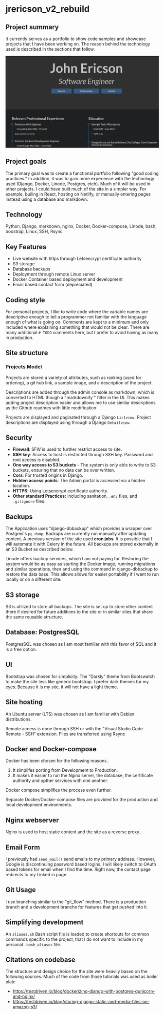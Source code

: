 # jrericson_v2_rebuild


## Project summary
 It currently serves as a portfolio to show code samples and showcase projects that I have been working on. The reason behind the technology used is described in the sections that follow.


 ![site home](https://raw.githubusercontent.com/JREricson/jrericson_v2_rebuild/main/documentation/cover_photo.png)

## Project goals

The primary goal was to create a functional portfolio following "good coding practices." In addition, it was to gain more experience with the technology used (Django, Docker, Linode, Postgres, etch). Much of it will be used in other projects. I could have built much of the site in a simpler way. For example, builing in React, hosting on Netlify, or manually entering pages instead using a database and markdown.

## Technology
Python, Django, markdown, nginx, Docker, Docker-compose, Linode, bash, boostrap, Linux, SSH, Rsync

## Key Features
- Live website with https through Letsencrypt certificate authority
- S3 storage
- Database backups
- Deployment through remote Linux server
- Docker Container based deployment and development
- Email based contact form (depreciated)
  
## Coding style

For personal projects, I like to write code where the variable names are descriptive enough to tell a programmer not familiar with the language enough of what is going on. Comments are kept to a minimum and only included where explaining something that would not be clear. There are many additional `# TODO` comments here, but I prefer to avoid having as  many in production.


## Site structure



### Projects Model

Projects are stored a variety of attributes, such as ranking (used for ordering), a git hub link, a sample image, and a description of the project.

Descriptions are added through the admin console as markdown, which is converted to HTML though a "markdownify`" filter in the UI. This makes adding project description easier and allows me to use similar descriptions as the Github readmes with little modification

Projects are displayed and paginated through a Django `Listview`. Project descriptions are displayed using through a Django `Detailview`.

## Security 

- **Firewall**: SFW is used to further restrict access to site.
- **SSH key**: Access to host is restricted through SSH key. Password and root access is disabled.
- **One way access to S3 buckets** - The system is only able to write to S3 buckets, ensuring that no data can be over written.
- **Cors**: For trusted origins in Django.
- **Hidden access points**: The Admin portal is accessed via a hidden location.
- **HTTPS**: Using Letsencrypt certificate authority.
- **Other standard Practices:** Including sanitation, `.env` files, and `.gitignore` files.



## Backups
The Application uses "django-dbbackup" which provides a wrapper over Postgres's `pg_dump`. Backups are currently run manually after updating content. A previous version of the site used **cron jobs**. It is possible that I will automate it with Celery in the future. All backups are stored externally in an S3 Bucket as described below.

Linode offers backup services, which I am not paying for. Restoring the system would be as easy as starting the Docker image, running migrations and similar operations, then and using the command in django-dbbackup to restore the data base. This allows allows for easier portability if I want to run locally or on a different site.


## S3 storage

S3 is utilized to store all backups. The site is set up to store other content there if desired for future additions to the site or in similar sites that share the same reusable structure.


## Database: PostgresSQL

PostgresSQL was chosen as I am most familiar with this favor of SQL and it is a free option.


## UI
Bootstrap was chosen for simplicity. The "Darkly" theme from Bootswatch to make the site less like generic bootstrap. I prefer dark themes for my eyes. Because it is my site, it will not have a light theme.

## Site hosting 

An Ubuntu server (LTS) was chosen as I am familiar with Debian distributions.

Remote access is done through SSH or with the "Visual Studio Code Remote - SSH" extension. Files are transferred using Rsync

## Docker and Docker-compose

Docker has been chosen for the following reasons.

1. It simplifes porting from Development to Production.
2. It makes it easier to run the Nginx server, the database, the certificate authority and opther services with one another.

Docker compose simplifies the process even further. 

Separate Docker/Docker-compose files are provided for the production and local development environments.

## Nginx webserver
Nginx is used to host static content and the site as a reverse proxy.


## Email Form
I previously had `send_mail()` send emails to my primary address. However, Google is discontinuing password based logins. I will likely switch to OAuth based tokens for email when I find the time. Right now, the contact page redirects to my Linked in page.


## Git Usage

I use branching similar to the "git_flow" method. There is a production branch and a development branche for features that get pushed into it.


## Simplifying development

An `aliases.sh` Bash script file is loaded to create shortcuts for common commands specific to the project, that I do not want to include in my personal `.bash_aliases` file.



## Citations on codebase
The structure and design choice for the site were heavily based on the following sources. Much of the code from those tutorials was used as boiler plate

- https://testdriven.io/blog/dockerizing-django-with-postgres-gunicorn-and-nginx/
- https://testdriven.io/blog/storing-django-static-and-media-files-on-amazon-s3/